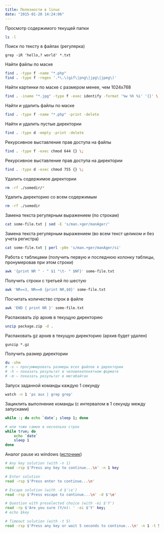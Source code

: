 ```yaml
---
title: Полезности в linux
date: "2015-01-20 14:24:06"
---
```


Просмотр содержимого текущей папки

```bash
ls -l
```

Поиск по тексту в файлах (регулярка)

```
grep -iR 'hello,? world' *.txt
```

Найти файлы по маске

```bash
find . -type f -name "*.php"
find . -type f -regex '.*\.\(gif\|png\|jpg\|jpeg\)'
```

Найти картинки по маске с размером менее, чем 1024x768

```bash
find . -iname "*.jpg" -type f -exec identify -format '%w %h %i' '{}' \; | awk '$1<1024 || $2<768'
```

Найти и удалить файлы по маске

```bash
find . -type f -name "*.php" -print -delete
```

Найти и удалить пустые директории

```bash
find . -type d -empty -print -delete
```

Рекурсивное выставление прав доступа на файлы

```bash
find . -type f -exec chmod 644 {} \;
```

Рекурсивное выставление прав доступа на директории

```bash
find . -type d -exec chmod 755 {} \;
```

Удалить содержимое директории

```bash
rm -rf ./somedir/*
```

Удалить директорию со всем содержимым

```bash
rm -rf ./somedir
```

Замена текста регулярным выражением (по строкам)

```bash
cat some-file.txt | sed -E 's/man.+ger/manAger/'
```

Замена текста регулярным выражением (во всем текст целиком и без учета регистра)

```bash
cat some-file.txt | perl -p0e 's/man.+ger/manAger/si'
```

Работа с таблицами (получить первую и последнюю колонку таблицы, пронумеровав при этом строки)

```bash
awk '{print NR " - " $1 "\t- " $NF}' some-file.txt
```

Получить строки с третьей по шестую

```bash
awk 'NR==3, NR==6 {print NR,$0}' some-file.txt
```

Посчитать количество строк в файле

```bash
awk 'END { print NR }' some-file.txt
```

Распаковать zip архив в текущую директорию

```bash
unzip package.zip -d .
```

Распаковать gz архив в текущую директорию (архив будет удален)

```
gunzip *.gz
```

Получить размер директории

```bash
du -shm
# -s — просуммировать размеры всех файлов в директории
# -h — показать результат в человекопонятном формате
# -m — показать результат в мегабайтах
```

Запуск заданной команды каждую 1 секунду

```bash
watch -n 1 'ps aux | grep grep'
```

Зациклить выполнение команды (с интервалом в 1 секунду между запусками)

```bash
while :; do echo `date`; sleep 1; done

# или тоже самое в несколько строк
while true; do
    echo `date`
    sleep 1
done
```

Аналог pause из windows ([источник](https://stackoverflow.com/questions/92802/what-is-the-linux-equivalent-to-dos-pause))

```bash
# Any key solution (with -n 1)
read -rsp $'Press any key to continue...\n' -n 1 key

# Enter solution
read -rsp $'Press enter to continue...\n'

# Escape solution (with -d $'\e')
read -rsp $'Press escape to continue...\n' -d $'\e'

# Question with preselected choice (with -ei $'Y')
read -rp $'Are you sure (Y/n): ' -ei $'Y' key;
# echo $key

# Timeout solution (with -t 5)
read -rsp $'Press any key or wait 5 seconds to continue...\n' -n 1 -t 5;
```
